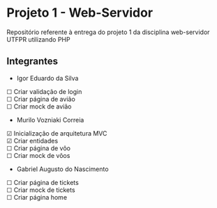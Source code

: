 # Projeto 1 - Web-Servidor

Repositório referente à entrega do projeto 1 da disciplina web-servidor UTFPR utilizando PHP

## Integrantes

- Igor Eduardo da Silva

&#9744; Criar validação de login</br>
&#9744; Criar página de avião </br>
&#9744; Criar mock de avião

- Murilo Vozniaki Correia

&#9745; Inicialização de arquitetura MVC</br>
&#9745; Criar entidades</br>
&#9744; Criar página de vôo</br>
&#9744; Criar mock de vôos

- Gabriel Augusto do Nascimento

&#9744; Criar página de tickets</br>
&#9744; Criar mock de tickets</br>
&#9744; Criar página home
